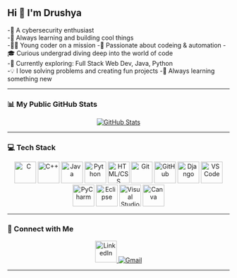 ## Hi 👋 I'm Drushya  

-🎯 A cybersecurity enthusiast   
-🚀 Always learning and building cool things  
-🧑‍💻 Young coder on a mission
-🎯 Passionate about codeing & automation
-🎓 Curious undergrad diving deep into the world of code  
-🧠 Currently exploring: Full Stack Web Dev, Java, Python  
-💡 I love solving problems and creating fun projects
-🌱 Always learning something new

---

### 📊 My Public GitHub Stats

<div align="center">
  <a href="https://git.io/awesome-stats-card">
    <img src="https://awesome-github-stats.azurewebsites.net/user-stats/Drushyagowda17?cardType=github&theme=dark&preferLogin=false&Title=7378D9&Border=7378D9&Text=60CA78" alt="GitHub Stats" />
  </a>
</div>

---

### 💻 Tech Stack

<div align="center">
  <img src="https://skillicons.dev/icons?i=c" height="49" alt="C" />
  <img src="https://skillicons.dev/icons?i=cpp" height="49" alt="C++" />
  <img src="https://cdn.jsdelivr.net/gh/devicons/devicon/icons/java/java-original.svg" height="49" alt="Java" />
  <img src="https://cdn.jsdelivr.net/gh/devicons/devicon/icons/python/python-original.svg" height="49" alt="Python" />
  <img src="https://skillicons.dev/icons?i=html,css" height="49" alt="HTML/CSS" />
  <img src="https://cdn.jsdelivr.net/gh/devicons/devicon/icons/git/git-original.svg" height="49" alt="Git" />
  <img src="https://skillicons.dev/icons?i=github" height="49" alt="GitHub" />
  <img src="https://skillicons.dev/icons?i=django" height="49" alt="Django" />
  <img src="https://skillicons.dev/icons?i=vscode" height="49" alt="VS Code" />
  <img src="https://cdn.jsdelivr.net/gh/devicons/devicon/icons/pycharm/pycharm-original.svg" height="49" alt="PyCharm" />
  <img src="https://cdn.jsdelivr.net/gh/devicons/devicon/icons/eclipse/eclipse-original.svg" height="49" alt="Eclipse" />
  <img src="https://cdn.jsdelivr.net/gh/devicons/devicon/icons/visualstudio/visualstudio-plain.svg" height="49" alt="Visual Studio" />
  <img src="https://cdn.jsdelivr.net/gh/devicons/devicon/icons/canva/canva-original.svg" height="49" alt="Canva" />
</div>

---

### 🔗 Connect with Me

<div align="center">
  <a href="https://www.linkedin.com/in/drushya-gowda-g-m/" target="_blank">
    <img src="https://skillicons.dev/icons?i=linkedin" height="49" alt="LinkedIn" />
  </a>
  <a href="mailto:drushyagowda@gmail.com">
    <img src="https://img.shields.io/badge/Gmail-D14836?style=for-the-badge&logo=gmail&logoColor=white" alt="Gmail" />
  </a>
</div>

---

